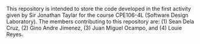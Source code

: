 

This repository is intended to store the code developed in the first activity given by Sir Jonathan Taylar for the course CPE106-4L (Software Design Laboratory). 
The members contributing to this repository are: (1) Sean Dela Cruz, (2) Gino Andre Jimenez, (3) Juan Miguel Ocampo, and (4) Louie Reyes.
